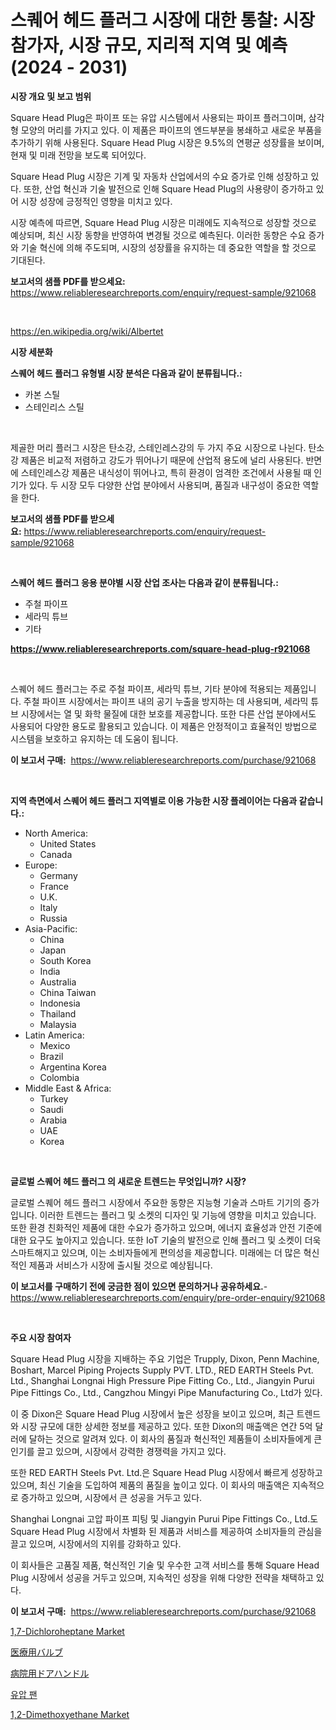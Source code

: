 <p><h1>스퀘어 헤드 플러그 시장에 대한 통찰: 시장 참가자, 시장 규모, 지리적 지역 및 예측 (2024 - 2031)</h1></p><p><strong>시장 개요 및 보고 범위</strong></p>
<p><p>Square Head Plug은 파이프 또는 유압 시스템에서 사용되는 파이프 플러그이며, 삼각형 모양의 머리를 가지고 있다. 이 제품은 파이프의 엔드부분을 봉쇄하고 새로운 부품을 추가하기 위해 사용된다. Square Head Plug 시장은 9.5%의 연평균 성장률을 보이며, 현재 및 미래 전망을 보도록 되어있다.</p><p>Square Head Plug 시장은 기계 및 자동차 산업에서의 수요 증가로 인해 성장하고 있다. 또한, 산업 혁신과 기술 발전으로 인해 Square Head Plug의 사용량이 증가하고 있어 시장 성장에 긍정적인 영향을 미치고 있다.</p><p>시장 예측에 따르면, Square Head Plug 시장은 미래에도 지속적으로 성장할 것으로 예상되며, 최신 시장 동향을 반영하여 변경될 것으로 예측된다. 이러한 동향은 수요 증가와 기술 혁신에 의해 주도되며, 시장의 성장률을 유지하는 데 중요한 역할을 할 것으로 기대된다.</p></p>
<p><strong>보고서의 샘플 PDF를 받으세요:</strong> <a href="https://www.reliableresearchreports.com/enquiry/request-sample/921068">https://www.reliableresearchreports.com/enquiry/request-sample/921068</a></p>
<p>&nbsp;</p>
<p><a href="https://en.wikipedia.org/wiki/Albertet">https://en.wikipedia.org/wiki/Albertet</a></p>
<p><strong>시장 세분화</strong></p>
<p><strong>스퀘어 헤드 플러그 유형별 시장 분석은 다음과 같이 분류됩니다.:</strong></p>
<p><ul><li>카본 스틸</li><li>스테인리스 스틸</li></ul></p>
<p>&nbsp;</p>
<p><p>제골한 머리 플러그 시장은 탄소강, 스테인레스강의 두 가지 주요 시장으로 나뉜다. 탄소강 제품은 비교적 저렴하고 강도가 뛰어나기 때문에 산업적 용도에 널리 사용된다. 반면에 스테인레스강 제품은 내식성이 뛰어나고, 특히 환경이 엄격한 조건에서 사용될 때 인기가 있다. 두 시장 모두 다양한 산업 분야에서 사용되며, 품질과 내구성이 중요한 역할을 한다.</p></p>
<p><strong>보고서의 샘플 PDF를 받으세요:</strong>&nbsp;<a href="https://www.reliableresearchreports.com/enquiry/request-sample/921068">https://www.reliableresearchreports.com/enquiry/request-sample/921068</a></p>
<p>&nbsp;</p>
<p><strong> 스퀘어 헤드 플러그 응용 분야별 시장 산업 조사는 다음과 같이 분류됩니다.:</strong></p>
<p><ul><li>주철 파이프</li><li>세라믹 튜브</li><li>기타</li></ul></p>
<p><strong><a href="https://www.reliableresearchreports.com/square-head-plug-r921068">https://www.reliableresearchreports.com/square-head-plug-r921068</a></strong></p>
<p>&nbsp;</p>
<p><p>스퀘어 헤드 플러그는 주로 주철 파이프, 세라믹 튜브, 기타 분야에 적용되는 제품입니다. 주철 파이프 시장에서는 파이프 내의 공기 누출을 방지하는 데 사용되며, 세라믹 튜브 시장에서는 열 및 화학 물질에 대한 보호를 제공합니다. 또한 다른 산업 분야에서도 사용되어 다양한 용도로 활용되고 있습니다. 이 제품은 안정적이고 효율적인 방법으로 시스템을 보호하고 유지하는 데 도움이 됩니다.</p></p>
<p><strong>이 보고서 구매:</strong>&nbsp; <a href="https://www.reliableresearchreports.com/purchase/921068">https://www.reliableresearchreports.com/purchase/921068</a></p>
<p>&nbsp;</p>
<p><strong>지역 측면에서 스퀘어 헤드 플러그 지역별로 이용 가능한 시장 플레이어는 다음과 같습니다.:</strong></p>
<p><ul>
    <li>
        North America:
        <ul>
            <li>United States</li>
            <li>Canada</li>
        </ul>
    </li>
    <li>
        Europe:
        <ul>
            <li>Germany</li>
            <li>France</li>
            <li>U.K.</li>
            <li>Italy</li>
            <li>Russia</li>
        </ul>
    </li>
    <li>
        Asia-Pacific:
        <ul>
            <li>China</li>
            <li>Japan</li>
            <li>South Korea</li>
            <li>India</li>
            <li>Australia</li>
            <li>China Taiwan</li>
            <li>Indonesia</li>
            <li>Thailand</li>
            <li>Malaysia</li>
        </ul>
    </li>
    <li>
        Latin America:
        <ul>
            <li>Mexico</li>
            <li>Brazil</li>
            <li>Argentina Korea</li>
            <li>Colombia</li>
        </ul>
    </li>
    <li>
        Middle East & Africa:
        <ul>
            <li>Turkey</li>
            <li>Saudi</li>
            <li>Arabia</li>
            <li>UAE</li>
            <li>Korea</li>
        </ul>
    </li>
    </ul></p>
<p>&nbsp;</p>
<p><strong>글로벌 스퀘어 헤드 플러그 의 새로운 트렌드는 무엇입니까? 시장?</strong></p>
<p><p>글로벌 스퀘어 헤드 플러그 시장에서 주요한 동향은 지능형 기술과 스마트 기기의 증가입니다. 이러한 트렌드는 플러그 및 소켓의 디자인 및 기능에 영향을 미치고 있습니다. 또한 환경 친화적인 제품에 대한 수요가 증가하고 있으며, 에너지 효율성과 안전 기준에 대한 요구도 높아지고 있습니다. 또한 IoT 기술의 발전으로 인해 플러그 및 소켓이 더욱 스마트해지고 있으며, 이는 소비자들에게 편의성을 제공합니다. 미래에는 더 많은 혁신적인 제품과 서비스가 시장에 출시될 것으로 예상됩니다.</p></p>
<p><strong>이 보고서를 구매하기 전에 궁금한 점이 있으면 문의하거나 공유하세요.</strong>- <a href="https://www.reliableresearchreports.com/enquiry/pre-order-enquiry/921068">https://www.reliableresearchreports.com/enquiry/pre-order-enquiry/921068</a></p>
<p>&nbsp;</p>
<p><strong>주요 시장 참여자</strong></p>
<p><p>Square Head Plug 시장을 지배하는 주요 기업은 Trupply, Dixon, Penn Machine, Boshart, Marcel Piping Projects Supply PVT. LTD., RED EARTH Steels Pvt. Ltd., Shanghai Longnai High Pressure Pipe Fitting Co., Ltd., Jiangyin Purui Pipe Fittings Co., Ltd., Cangzhou Mingyi Pipe Manufacturing Co., Ltd가 있다. </p><p>이 중 Dixon은 Square Head Plug 시장에서 높은 성장을 보이고 있으며, 최근 트렌드와 시장 규모에 대한 상세한 정보를 제공하고 있다. 또한 Dixon의 매출액은 연간 5억 달러에 달하는 것으로 알려져 있다. 이 회사의 품질과 혁신적인 제품들이 소비자들에게 큰 인기를 끌고 있으며, 시장에서 강력한 경쟁력을 가지고 있다.</p><p>또한 RED EARTH Steels Pvt. Ltd.은 Square Head Plug 시장에서 빠르게 성장하고 있으며, 최신 기술을 도입하여 제품의 품질을 높이고 있다. 이 회사의 매출액은 지속적으로 증가하고 있으며, 시장에서 큰 성공을 거두고 있다.</p><p>Shanghai Longnai 고압 파이프 피팅 및 Jiangyin Purui Pipe Fittings Co., Ltd.도 Square Head Plug 시장에서 차별화 된 제품과 서비스를 제공하여 소비자들의 관심을 끌고 있으며, 시장에서의 지위를 강화하고 있다.</p><p>이 회사들은 고품질 제품, 혁신적인 기술 및 우수한 고객 서비스를 통해 Square Head Plug 시장에서 성공을 거두고 있으며, 지속적인 성장을 위해 다양한 전략을 채택하고 있다.</p></p>
<p><strong>이 보고서 구매:</strong>&nbsp;&nbsp;<a href="https://www.reliableresearchreports.com/purchase/921068">https://www.reliableresearchreports.com/purchase/921068</a></p>
<p><p><a href="https://github.com/perkinscortes152/Market-Research-Report-List-1/blob/main/17-dichloroheptane-market.md">1,7-Dichloroheptane Market</a></p><p><a href="https://github.com/DanykaKilback/Market-Research-Report-List-2/blob/main/4175087125453.md">医療用バルブ</a></p><p><a href="https://github.com/RandallRunte2023/Market-Research-Report-List-2/blob/main/1773802125452.md">病院用ドアハンドル</a></p><p><a href="https://github.com/LuckeyCorbin/Market-Research-Report-List-1/blob/main/8388526181982.md">유압 팬</a></p><p><a href="https://github.com/PinkieRau13/Market-Research-Report-List-1/blob/main/12-dimethoxyethane-market.md">1,2-Dimethoxyethane Market</a></p></p>